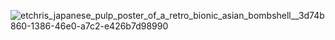 ![etchris_japanese_pulp_poster_of_a_retro_bionic_asian_bombshell__3d74b860-1386-46e0-a7c2-e426b7d98990](https://github.com/ethanlchristensen/Jade/assets/55725575/40d2a0db-4847-49e7-8cf4-d8c0b1569b68)
